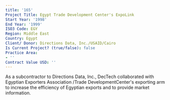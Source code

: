 ```yaml
---
title: '165'
Project Title: Egypt Trade Development Center's ExpoLink
Start Year: '1998'
End Year: '1999'
ISO3 Code: EGY
Region: Middle East
Country: Egypt
Client/ Donor: Directions Data, Inc./USAID/Cairo
Is Current Project? (true/false): false
Practice Area:
- ''
Contract Value USD: ''
---
```


As a subcontractor to Directions Data, Inc., DecTech collaborated with Egyptian Exporters Association /Trade DevelopmentCenter's exporting arm to increase the efficiency of Egyptian exports and to provide market information.